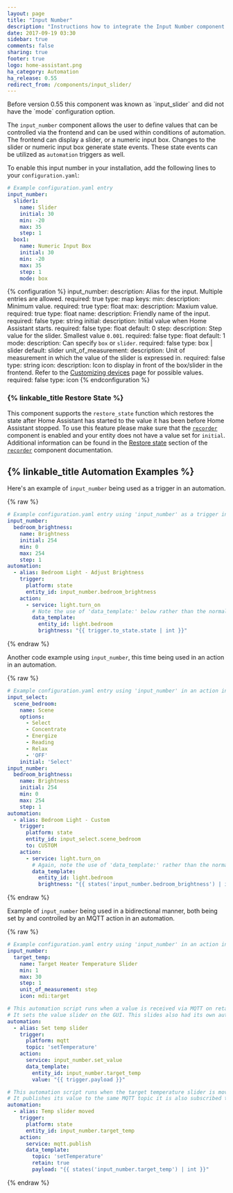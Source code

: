 ```yaml
---
layout: page
title: "Input Number"
description: "Instructions how to integrate the Input Number component into Home Assistant."
date: 2017-09-19 03:30
sidebar: true
comments: false
sharing: true
footer: true
logo: home-assistant.png
ha_category: Automation
ha_release: 0.55
redirect_from: /components/input_slider/
---
```


<p class='note'>
Before version 0.55 this component was known as `input_slider` and did not have the `mode` configuration option.
</p>

The `input_number` component allows the user to define values that can be controlled via the frontend and can be used within conditions of automation. The frontend can display a slider, or a numeric input box. Changes to the slider or numeric input box generate state events. These state events can be utilized as `automation` triggers as well.

To enable this input number in your installation, add the following lines to your `configuration.yaml`:

```yaml
# Example configuration.yaml entry
input_number:
  slider1:
    name: Slider
    initial: 30
    min: -20
    max: 35
    step: 1
  box1:
    name: Numeric Input Box
    initial: 30
    min: -20
    max: 35
    step: 1
    mode: box
```


{% configuration %}
  input_number:
    description: Alias for the input. Multiple entries are allowed.
    required: true
    type: map
    keys:
      min:
        description: Minimum value.
        required: true
        type: float
      max:
        description: Maxium value.
        required: true
        type: float
      name:
        description: Friendly name of the input.
        required: false
        type: string
      initial:
        description: Initial value when Home Assistant starts.
        required: false
        type: float
        default: 0
      step:
        description: Step value for the slider. Smallest value `0.001`.
        required: false
        type: float
        default: 1
      mode:
        description: Can specify `box` or `slider`.
        required: false
        type: box | slider
        default: slider
      unit_of_measurement:
        description: Unit of measurement in which the value of the slider is expressed in.
        required: false
        type: string
      icon:
        description: Icon to display in front of the box/slider in the frontend. Refer to the [Customizing devices](/docs/configuration/customizing-devices/#possible-values) page for possible values.
        required: false
        type: icon
{% endconfiguration %}

### {% linkable_title Restore State %}

This component supports the `restore_state` function which restores the state after Home Assistant has started to the value it has been before Home Assistant stopped. To use this feature please make sure that the [`recorder`](/components/recorder/) component is enabled and your entity does not have a value set for `initial`. Additional information can be found in the [Restore state](/components/recorder/#restore-state) section of the [`recorder`](/components/recorder/) component documentation.

## {% linkable_title Automation Examples %}

Here's an example of `input_number` being used as a trigger in an automation.

{% raw %}
```yaml
# Example configuration.yaml entry using 'input_number' as a trigger in an automation
input_number:
  bedroom_brightness:
    name: Brightness
    initial: 254
    min: 0
    max: 254
    step: 1
automation:
  - alias: Bedroom Light - Adjust Brightness
    trigger:
      platform: state
      entity_id: input_number.bedroom_brightness
    action:
      - service: light.turn_on
        # Note the use of 'data_template:' below rather than the normal 'data:' if you weren't using an input variable
        data_template:
          entity_id: light.bedroom
          brightness: "{{ trigger.to_state.state | int }}"
```
{% endraw %}

Another code example using `input_number`, this time being used in an action in an automation.

{% raw %}
```yaml
# Example configuration.yaml entry using 'input_number' in an action in an automation
input_select:
  scene_bedroom:
    name: Scene
    options:
      - Select
      - Concentrate
      - Energize
      - Reading
      - Relax
      - 'OFF'
    initial: 'Select'
input_number:
  bedroom_brightness:
    name: Brightness
    initial: 254
    min: 0
    max: 254
    step: 1
automation:
  - alias: Bedroom Light - Custom
    trigger:
      platform: state
      entity_id: input_select.scene_bedroom
      to: CUSTOM
    action:
      - service: light.turn_on
        # Again, note the use of 'data_template:' rather than the normal 'data:' if you weren't using an input variable.
        data_template:
          entity_id: light.bedroom
          brightness: "{{ states('input_number.bedroom_brightness') | int }}"
```
{% endraw %}

Example of `input_number` being used in a bidirectional manner, both being set by and controlled by an MQTT action in an automation.

{% raw %}
```yaml
# Example configuration.yaml entry using 'input_number' in an action in an automation
input_number:
  target_temp:
    name: Target Heater Temperature Slider
    min: 1
    max: 30
    step: 1
    unit_of_measurement: step  
    icon: mdi:target

# This automation script runs when a value is received via MQTT on retained topic: setTemperature
# It sets the value slider on the GUI. This slides also had its own automation when the value is changed.
automation:
  - alias: Set temp slider
    trigger:
      platform: mqtt
      topic: 'setTemperature'
    action:
      service: input_number.set_value
      data_template:
        entity_id: input_number.target_temp
        value: "{{ trigger.payload }}"

# This automation script runs when the target temperature slider is moved.
# It publishes its value to the same MQTT topic it is also subscribed to.
automation:
  - alias: Temp slider moved
    trigger:
      platform: state
      entity_id: input_number.target_temp
    action:
      service: mqtt.publish
      data_template:
        topic: 'setTemperature'
        retain: true
        payload: "{{ states('input_number.target_temp') | int }}"
```
{% endraw %}
